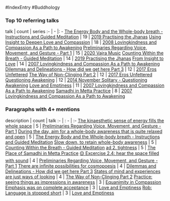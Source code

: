 #IndexEntry #Buddhology

### Top 10 referring talks
talk | count | series
:- | - |: -
<a data-href="The Energy Body and the Whole-body breath - Instructions and Guided Meditation" href="The+Energy+Body+and+the+Whole-body+breath+-+Instructions+and+Guided+Meditation" class="internal-link" target="_blank" rel="noopener">The Energy Body and the Whole-body breath - Instructions and Guided Meditation</a> | 19 | <a data-href="2019 Practising the Jhanas" href="2019+Practising+the+Jhanas" class="internal-link" target="_blank" rel="noopener">2019 Practising the Jhanas</a>
<a data-href="Using Insight to Deepen Love and Compassion" href="Using+Insight+to+Deepen+Love+and+Compassion" class="internal-link" target="_blank" rel="noopener">Using Insight to Deepen Love and Compassion</a> | 18 | <a data-href="2008 Lovingkindness and Compassion As a Path to Awakening" href="2008+Lovingkindness+and+Compassion+As+a+Path+to+Awakening" class="internal-link" target="_blank" rel="noopener">2008 Lovingkindness and Compassion As a Path to Awakening</a>
<a data-href="Preliminaries Regarding Voice, Movement, and Gesture - Part 1" href="Preliminaries+Regarding+Voice%2C+Movement%2C+and+Gesture+-+Part+1" class="internal-link" target="_blank" rel="noopener">Preliminaries Regarding Voice, Movement, and Gesture - Part 1</a> | 15 | <a data-href="2020 Vajra Music" href="2020+Vajra+Music" class="internal-link" target="_blank" rel="noopener">2020 Vajra Music</a>
<a data-href="Counting Within the Breath - Guided Meditation" href="Counting+Within+the+Breath+-+Guided+Meditation" class="internal-link" target="_blank" rel="noopener">Counting Within the Breath - Guided Meditation</a> | 14 | <a data-href="2019 Practising the Jhanas" href="2019+Practising+the+Jhanas" class="internal-link" target="_blank" rel="noopener">2019 Practising the Jhanas</a>
<a data-href="From Insight to Love" href="From+Insight+to+Love" class="internal-link" target="_blank" rel="noopener">From Insight to Love</a> | 14 | <a data-href="2007 Lovingkindness and Compassion As a Path to Awakening" href="2007+Lovingkindness+and+Compassion+As+a+Path+to+Awakening" class="internal-link" target="_blank" rel="noopener">2007 Lovingkindness and Compassion As a Path to Awakening</a>
<a data-href="Dilemmas and Delineations - How did we get here Part 3" href="Dilemmas+and+Delineations+-+How+did+we+get+here+Part+3" class="internal-link" target="_blank" rel="noopener">Dilemmas and Delineations - How did we get here Part 3</a> | 12 | <a data-href="2017 Eros Unfettered" href="2017+Eros+Unfettered" class="internal-link" target="_blank" rel="noopener">2017 Eros Unfettered</a>
<a data-href="The Way of Non-Clinging Part 2" href="The+Way+of+Non-Clinging+Part+2" class="internal-link" target="_blank" rel="noopener">The Way of Non-Clinging Part 2</a> | 12 | <a data-href="2017 Eros Unfettered" href="2017+Eros+Unfettered" class="internal-link" target="_blank" rel="noopener">2017 Eros Unfettered</a>
<a data-href="Questioning Awakening" href="Questioning+Awakening" class="internal-link" target="_blank" rel="noopener">Questioning Awakening</a> | 12 | <a data-href="2014 November Solitary - Questioning Awakening" href="2014+November+Solitary+-+Questioning+Awakening" class="internal-link" target="_blank" rel="noopener">2014 November Solitary - Questioning Awakening</a>
<a data-href="Love and Emptiness" href="Love+and+Emptiness" class="internal-link" target="_blank" rel="noopener">Love and Emptiness</a> | 11 | <a data-href="2007 Lovingkindness and Compassion As a Path to Awakening" href="2007+Lovingkindness+and+Compassion+As+a+Path+to+Awakening" class="internal-link" target="_blank" rel="noopener">2007 Lovingkindness and Compassion As a Path to Awakening</a>
<a data-href="Samadhi in Metta Practice" href="Samadhi+in+Metta+Practice" class="internal-link" target="_blank" rel="noopener">Samadhi in Metta Practice</a> | 8 | <a data-href="2007 Lovingkindness and Compassion As a Path to Awakening" href="2007+Lovingkindness+and+Compassion+As+a+Path+to+Awakening" class="internal-link" target="_blank" rel="noopener">2007 Lovingkindness and Compassion As a Path to Awakening</a>

### Paragraphs with 4+ mentions
description | count | talk
:- | : - | :-
<a aria-label-position="top" aria-label="Preliminaries Regarding Voice, Movement, and Gesture - Part 1 > The kinaesthetic sense of energy fills the whole space" data-href="Preliminaries Regarding Voice, Movement, and Gesture - Part 1#The kinaesthetic sense of energy fills the whole space" href="Preliminaries+Regarding+Voice%2C+Movement%2C+and+Gesture+-+Part+1#The+kinaesthetic+sense+of+energy+fills+the+whole+space" class="internal-link" target="_blank" rel="noopener">The kinaesthetic sense of energy fills the whole space</a> | 5 | <a data-href="Preliminaries Regarding Voice, Movement, and Gesture - Part 1" href="Preliminaries+Regarding+Voice%2C+Movement%2C+and+Gesture+-+Part+1" class="internal-link" target="_blank" rel="noopener">Preliminaries Regarding Voice, Movement, and Gesture - Part 1</a>
<a aria-label-position="top" aria-label="The Energy Body and the Whole-body breath - Instructions and Guided Meditation > During the day aim for a whole-body awareness that is quite relaxed and open" data-href="The Energy Body and the Whole-body breath - Instructions and Guided Meditation#During the day aim for a whole-body awareness that is quite relaxed and open" href="The+Energy+Body+and+the+Whole-body+breath+-+Instructions+and+Guided+Meditation#During+the+day+aim+for+a+whole-body+awareness+that+is+quite+relaxed+and+open" class="internal-link" target="_blank" rel="noopener">During the day, aim for a whole-body awareness that is quite relaxed and open</a> | 5 | <a data-href="The Energy Body and the Whole-body breath - Instructions and Guided Meditation" href="The+Energy+Body+and+the+Whole-body+breath+-+Instructions+and+Guided+Meditation" class="internal-link" target="_blank" rel="noopener">The Energy Body and the Whole-body breath - Instructions and Guided Meditation</a>
<a aria-label-position="top" aria-label="Counting Within the Breath - Guided Meditation > Slow down to retain whole-body awareness" data-href="Counting Within the Breath - Guided Meditation#Slow down to retain whole-body awareness" href="Counting+Within+the+Breath+-+Guided+Meditation#Slow+down+to+retain+whole-body+awareness" class="internal-link" target="_blank" rel="noopener">Slow down, to retain whole-body awareness</a> | 5 | <a data-href="Counting Within the Breath - Guided Meditation" href="Counting+Within+the+Breath+-+Guided+Meditation" class="internal-link" target="_blank" rel="noopener">Counting Within the Breath - Guided Meditation</a>
<a aria-label-position="top" aria-label="The Place of Samadhi in Metta Practice > ad 2 tightness" data-href="The Place of Samadhi in Metta Practice#ad 2 tightness" href="The+Place+of+Samadhi+in+Metta+Practice#ad+2+tightness" class="internal-link" target="_blank" rel="noopener">ad 2. tightness</a> | 5 | <a data-href="The Place of Samadhi in Metta Practice" href="The+Place+of+Samadhi+in+Metta+Practice" class="internal-link" target="_blank" rel="noopener">The Place of Samadhi in Metta Practice</a>
<a aria-label-position="top" aria-label="Preliminaries Regarding Voice, Movement, and Gesture - Part 1 > 🟡 Excercise 2 4 hear the space filled with sound" data-href="Preliminaries Regarding Voice, Movement, and Gesture - Part 1#🟡 Excercise 2 4 hear the space filled with sound" href="Preliminaries+Regarding+Voice%2C+Movement%2C+and+Gesture+-+Part+1#%F0%9F%9F%A1+Excercise+2+4+hear+the+space+filled+with+sound" class="internal-link" target="_blank" rel="noopener">🟡 Excercise 2.4: hear the space filled with sound</a> | 4 | <a data-href="Preliminaries Regarding Voice, Movement, and Gesture - Part 1" href="Preliminaries+Regarding+Voice%2C+Movement%2C+and+Gesture+-+Part+1" class="internal-link" target="_blank" rel="noopener">Preliminaries Regarding Voice, Movement, and Gesture - Part 1</a>
<a aria-label-position="top" aria-label="Dilemmas and Delineations - How did we get here Part 3 > There are infinite possibilities for cosmopoesis" data-href="Dilemmas and Delineations - How did we get here Part 3#There are infinite possibilities for cosmopoesis" href="Dilemmas+and+Delineations+-+How+did+we+get+here+Part+3#There+are+infinite+possibilities+for+cosmopoesis" class="internal-link" target="_blank" rel="noopener">There are infinite possibilities for cosmopoesis</a> | 4 | <a data-href="Dilemmas and Delineations - How did we get here Part 3" href="Dilemmas+and+Delineations+-+How+did+we+get+here+Part+3" class="internal-link" target="_blank" rel="noopener">Dilemmas and Delineations - How did we get here Part 3</a>
<a aria-label-position="top" aria-label="The Way of Non-Clinging Part 2 > States of mind and experiences are just ways of looking" data-href="The Way of Non-Clinging Part 2#States of mind and experiences are just ways of looking" href="The+Way+of+Non-Clinging+Part+2#States+of+mind+and+experiences+are+just+ways+of+looking" class="internal-link" target="_blank" rel="noopener">States of mind and experiences are just ways of looking</a> | 4 | <a data-href="The Way of Non-Clinging Part 2" href="The+Way+of+Non-Clinging+Part+2" class="internal-link" target="_blank" rel="noopener">The Way of Non-Clinging Part 2</a>
<a aria-label-position="top" aria-label="Equanimity in Compassion > Practice seeing things as impressions in awareness" data-href="Equanimity in Compassion#Practice seeing things as impressions in awareness" href="Equanimity+in+Compassion#Practice+seeing+things+as+impressions+in+awareness" class="internal-link" target="_blank" rel="noopener">Practice: seeing things as impressions in awareness</a> | 3 | <a data-href="Equanimity in Compassion" href="Equanimity+in+Compassion" class="internal-link" target="_blank" rel="noopener">Equanimity in Compassion</a>
<a aria-label-position="top" aria-label="Love and Emptiness > Emphasis was on complete acceptance" data-href="Love and Emptiness#Emphasis was on complete acceptance" href="Love+and+Emptiness#Emphasis+was+on+complete+acceptance" class="internal-link" target="_blank" rel="noopener">Emphasis was on complete acceptance</a> | 3 | <a data-href="Love and Emptiness" href="Love+and+Emptiness" class="internal-link" target="_blank" rel="noopener">Love and Emptiness</a>
<a aria-label-position="top" aria-label="Love and Emptiness > Rob Language is stopped short" data-href="Love and Emptiness#Rob Language is stopped short" href="Love+and+Emptiness#Rob+Language+is+stopped+short" class="internal-link" target="_blank" rel="noopener">Rob: Language is stopped short</a> | 3 | <a data-href="Love and Emptiness" href="Love+and+Emptiness" class="internal-link" target="_blank" rel="noopener">Love and Emptiness</a>

